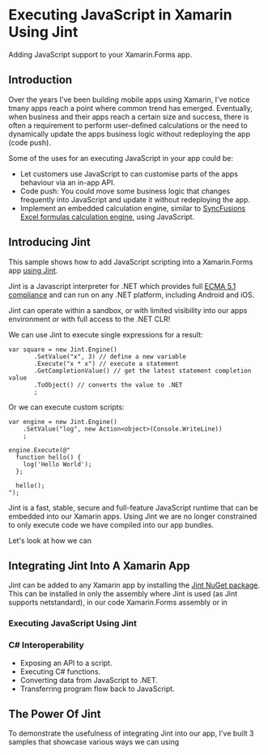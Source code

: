 # Executing JavaScript in Xamarin Using Jint
Adding JavaScript support to your Xamarin.Forms app.

## Introduction
Over the years I've been building mobile apps using Xamarin, I've notice tmany apps reach a point where common trend has emerged. Eventually, when business and their apps reach a certain size and success, there is often a requirement to perform user-defined calculations or the need to dynamically update the apps business logic without redeploying the app (code push).

Some of the uses for an executing JavaScript in your app could be:

 * Let customers use JavaScript to can customise parts of the apps behaviour via an in-app API.
 * Code push: You could move some business logic that changes frequently into JavaScript and update it without redeploying the app.
 * Implement an embedded calculation engine, similar to [SyncFusions Excel formulas calculation engine](https://www.syncfusion.com/xamarin-ui-controls/xamarin-calculation-engine), using JavaScript.

## Introducing Jint

This sample shows how to add JavaScript scripting into a Xamarin.Forms app [using Jint](https://github.com/sebastienros/jint).

Jint is a Javascript interpreter for .NET which provides full [ECMA 5.1 compliance](https://www.w3schools.com/js/js_es5.asp) and can run on any .NET platform, including Android and iOS.

Jint can operate within a sandbox, or with limited visibility into our apps environment or with full access to the .NET CLR!

We can use Jint to execute single expressions for a result:

```
var square = new Jint.Engine()
       .SetValue("x", 3) // define a new variable
       .Execute("x * x") // execute a statement
       .GetCompletionValue() // get the latest statement completion value
       .ToObject() // converts the value to .NET
       ;
```

Or we can execute custom scripts:

```
var engine = new Jint.Engine()
    .SetValue("log", new Action<object>(Console.WriteLine))
    ;

engine.Execute(@"
  function hello() {
    log('Hello World');
  };

  hello();
");
```

Jint is a fast, stable, secure and full-feature JavaScript runtime that can be embedded into our Xamarin apps. Using Jint we are no longer constrained to only execute code we have compiled into our app bundles.

Let's look at how we can

## Integrating Jint Into A Xamarin App

Jint can be added to any Xamarin app by installing the [Jint NuGet package](https://www.nuget.org/packages/Jint). This can be installed in only the assembly where Jint is used (as Jint supports netstandard), in our code Xamarin.Forms assembly or in 

### Executing JavaScript Using Jint



### C# Interoperability

 * Exposing an API to a script.
 * Executing C# functions.
 * Converting data from JavaScript to .NET.
 * Transferring program flow back to JavaScript.


## The Power Of Jint

To demonstrate the usefulness of integrating Jint into our app, I've built 3 samples that showcase various ways we can using
